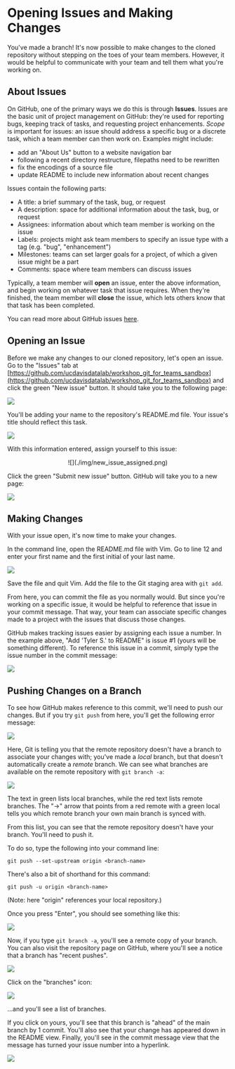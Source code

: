 Opening Issues and Making Changes
=================================

You've made a branch! It's now possible to make changes to the cloned repository 
without stepping on the toes of your team members. However, it would be helpful 
to communicate with your team and tell them what you're working on.

About Issues
------------

On GitHub, one of the primary ways we do this is through **Issues**. Issues are 
the basic unit of project management on GitHub: they're used for reporting bugs, 
keeping track of tasks, and requesting project enhancements. _Scope_ is important 
for issues: an issue should address a specific bug or a discrete task, which a 
team member can then work on. Examples might include:

* add an "About Us" button to a website navigation bar
* following a recent directory restructure, filepaths need to be rewritten
* fix the encodings of a source file
* update README to include new information about recent changes

Issues contain the following parts:

* A title: a brief summary of the task, bug, or request
* A description: space for additional information about the task, bug, or request
* Assignees: information about which team member is working on the issue
* Labels: projects might ask team members to specify an issue type with a tag (e.g. "bug", "enhancement")
* Milestones: teams can set larger goals for a project, of which a given issue might be a part
* Comments: space where team members can discuss issues

Typically, a team member will **open** an issue, enter the above information, 
and begin working on whatever task that issue requires. When they're finished, 
the team member will **close** the issue, which lets others know that that 
task has been completed.

You can read more about GitHub issues [here](https://guides.github.com/features/issues/).

Opening an Issue
----------------

Before we make any changes to our cloned repository, let's open an issue. Go to 
the "Issues" tab at [https://github.com/ucdavisdatalab/workshop_git_for_teams_sandbox](https://github.com/ucdavisdatalab/workshop_git_for_teams_sandbox) 
and click the green "New issue" button. It should take you to the following page: 

![](./img/new_issue.png)

You'll be adding your name to the repository's README.md file. Your issue's 
title should reflect this task.

![](./img/new_issue_title_description.png)

With this information entered, assign yourself to this issue:

<center>
![](./img/new_issue_assigned.png)
</center>

Click the green "Submit new issue" button. GitHub will take you to a new page:

![](./img/new_issue_submitted.png)

Making Changes
--------------

With your issue open, it's now time to make your changes.

In the command line, open the README.md file with Vim. Go to line 12 and enter 
your first name and the first initial of your last name.

![](./img/name_to_readme.png)

Save the file and quit Vim. Add the file to the Git staging area with `git add`.

From here, you can commit the file as you normally would. But since you're 
working on a specific issue, it would be helpful to reference that issue in your 
commit message. That way, your team can associate specific changes made to a 
project with the issues that discuss those changes.

GitHub makes tracking issues easier by assigning each issue a number. In the 
example above, "Add 'Tyler S.' to README" is issue #1 (yours will be something 
different). To reference this issue in a commit, simply type the issue number in 
the commit message:

![](./img/reference_an_issue.png)

Pushing Changes on a Branch
---------------------------

To see how GitHub makes reference to this commit, we'll need to push our changes. 
But if you try `git push` from here, you'll get the following error message:

![](./img/no_upstream_branch.png)

Here, Git is telling you that the remote repository doesn't have a branch to 
associate your changes with; you've made a _local_ branch, but that doesn't 
automatically create a _remote_ branch. We can see what branches are 
available on the remote repository with `git branch -a`:

![](./img/see_all_branches.png)

The text in green lists local branches, while the red text lists remote 
branches. The "->" arrow that points from a red remote with a green local tells 
you which remote branch your own main branch is synced with.

From this list, you can see that the remote repository doesn't have your branch. 
You'll need to push it.

To do so, type the following into your command line:

```
git push --set-upstream origin <branch-name>
```

There's also a bit of shorthand for this command:

```
git push -u origin <branch-name>
```

(Note: here "origin" references your local repository.)

Once you press "Enter", you should see something like this:

![](./img/push_branch_to_remote.png)

Now, if you type `git branch -a`, you'll see a remote copy of your branch. You 
can also visit the repository page on GitHub, where you'll see a notice that a 
branch has "recent pushes".

![](./img/github_recent_pushes.png)

Click on the "branches" icon:

![](./img/github_recent_pushes_focus.png)

...and you'll see a list of branches.

If you click on yours, you'll see that this branch is "ahead" of the main branch 
by 1 commit. You'll also see that your change has appeared down in the README 
view. Finally, you'll see in the commit message view that the message has turned 
your issue number into a hyperlink.

![](./img/github_pushed_branch_changes.png)
